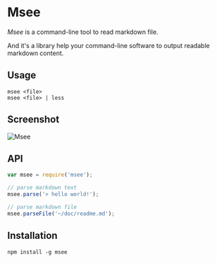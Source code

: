 Msee
===

*Msee* is a command-line tool to read markdown file.

And it's a library help your command-line software to output readable markdown content.

## Usage

    msee <file>
    msee <file> | less

## Screenshot

![Msee](./screenshot.png)

## API

```javascript
var msee = require('msee');

// parse markdown text
msee.parse('> hello world!');

// parse markdown file
msee.parseFile('~/doc/readme.md');
```

## Installation
```Shell
npm install -g msee
```
